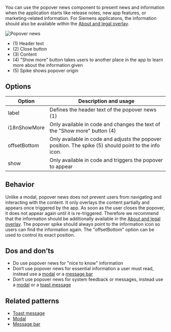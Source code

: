 You can use the popover news component to present news and information when the  application starts like release notes, new app features, or marketing-related information. For Siemens applicatons, the information should also be available within the [About and legal overlay](./about-and-legal.md).

![Popover news](https://www.figma.com/file/wEptRgAezDU1z80Cn3eZ0o/iX-Pattern-Illustrations?type=design&node-id=1013-70517&mode=design&t=Ntzn8IlSOlPey8s5-11)

- (1) Header text
- (2) Close button
- (3) Content
- (4) "Show more" button takes users to another place in the app to learn more about the information given
- (5) Spike shows popover origin

## Options

| Option                    | Description and usage                                                                                        |
| -------------------------- | ------------------------------------------------------------------------------------------------------------ |
| label | Defines the header text of the popover news (1)|
| i18nShowMore | Only available in code and changes the text of the "Show more" button (4) |
| offsetBottom | Only available in code and adjusts the popover position. The spike (5) should point to the info icon. |
| show | Only available in code and triggers the popover to appear |

## Behavior
Unlike a modal, popover news does not prevent users from navigating and interacting with the content. It only overlays the content partially and appears  once triggered by the app. As soon as the user closes the popover, it does not appear again until it is re-triggered. Therefore we recommend that the information should be additionally available in the [About and legal overlay](./about-and-legal.md).    The popover spike should always point to the information icon so users can find the information again. The "offsetBottom" option can be used to control its exact position.

## Dos and don’ts
- Do use popover news for "nice to know" information
- Don‘t use popover news for essential information a user must read, instead use a [modal](../modal.md) or a [message bar](../messagebar.md)
- Don‘t use popover news for system feedback or messages, instead use a [modal](../modal.md) or a [toast message](../toast.md)

## Related patterns
- [Toast message](../toast.md)
- [Modal](../modal.md)
- [Message bar](../messagebar.md)

